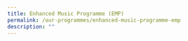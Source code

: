 ```yaml
---
title: Enhanced Music Programme (EMP)
permalink: /our-programmes/enhanced-music-programme-emp
description: ""
---
```

